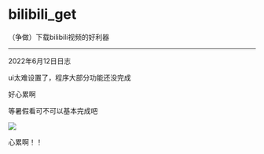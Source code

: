# bilibili_get
（争做）下载bilibili视频的好利器

---
2022年6月12日日志

ui太难设置了，程序大部分功能还没完成

好心累啊

等暑假看可不可以基本完成吧

<img src="https://pic1.afdiancdn.com/user/f12e34626eb511eca06352540025c377/common/c28b2378e4d5dba9ddefac4455a13d96_w1920_h1027_s1780.png"  />

心累啊！！

